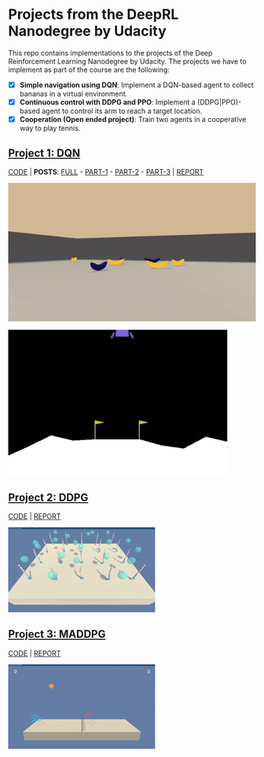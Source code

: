 
# Projects from the DeepRL Nanodegree by Udacity

[//]: # (References)

<!-- IMAGES -->
[gif_project_1_banana_agent]: project1-navigation/imgs/gif_project_1_banana_agent.gif
[gif_project_1_lunarlander_agent]: project1-navigation/imgs/gif_project_1_lunarlander_agent.gif
[gif_project_2_reacher_multi_agent]: project2-continuous-control/imgs/gif_project_2_reacher_multi_agent.gif
[gif_project_3_tennis_agent]: project3-collaboration/imgs/gif_project_3_tennis_agent.gif

<!-- URLS -->
[url_project_1_code]: https://github.com/wpumacay/DeeprlND-projects/tree/master/project1-navigation
[url_project_1_post]: https://wpumacay.github.io/research_blog/posts/deeprlnd-project1-navigation/
[url_project_1_post_part_1]: https://wpumacay.github.io/research_blog/posts/deeprlnd-project1-part1/
[url_project_1_post_part_2]: https://wpumacay.github.io/research_blog/posts/deeprlnd-project1-part2/
[url_project_1_post_part_3]: https://wpumacay.github.io/research_blog/posts/deeprlnd-project1-part3/
[url_project_1_report]: https://github.com/wpumacay/DeeprlND-projects/blob/master/project1-navigation/REPORT.md

[url_project_2_code]: https://github.com/wpumacay/DeeprlND-projects/tree/master/project2-continuous-control
[url_project_2_report]: https://github.com/wpumacay/DeeprlND-projects/blob/master/project2-continuous-control/REPORT.md

[url_project_3_code]: https://github.com/wpumacay/DeeprlND-projects/tree/master/project3-collaboration
[url_project_3_report]: https://github.com/wpumacay/DeeprlND-projects/blob/master/project3-collaboration/REPORT.md

This repo contains implementations to the projects of the Deep Reinforcement Learning Nanodegree by Udacity. The projects
we have to implement as part of the course are the following:

- [x] **Simple navigation using DQN**: Implement a DQN-based agent to collect bananas in a virtual environment.
- [x] **Continuous control with DDPG and PPO**: Implement a (DDPG|PPO)-based agent to control its arm to reach a target location.
- [x] **Cooperation (Open ended project)**: Train two agents in a cooperative way to play tennis.

## [Project 1: DQN](https://github.com/wpumacay/DeeprlND-projects/tree/master/project1-navigation)

[CODE][url_project_1_code] | **POSTS**: [FULL][url_project_1_post] - [PART-1][url_project_1_post_part_1] - [PART-2][url_project_1_post_part_2] - [PART-3][url_project_1_post_part_3] | [REPORT][url_project_1_report]

![project-1-banana-agent][gif_project_1_banana_agent]

![project-1-lunarlander-agent][gif_project_1_lunarlander_agent]

## [Project 2: DDPG](https://github.com/wpumacay/DeeprlND-projects/tree/master/project2-continuous-control)

[CODE][url_project_2_code] | [REPORT][url_project_2_report]

![project-2-reacher-multi-agent][gif_project_2_reacher_multi_agent]

## [Project 3: MADDPG](https://github.com/wpumacay/DeeprlND-projects/tree/master/project3-collaboration)

[CODE][url_project_3_code] | [REPORT][url_project_3_report]

![project-3-tennis-agent][gif_project_3_tennis_agent]
